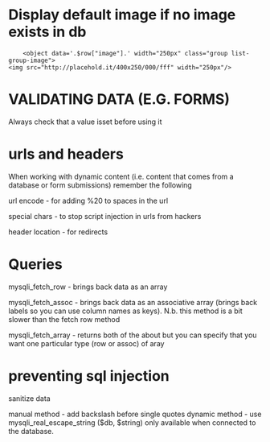 Display default image if no image exists in db
==============================================

        <object data='.$row["image"].' width="250px" class="group list-group-image">
    <img src="http://placehold.it/400x250/000/fff" width="250px"/>
  </object>

VALIDATING DATA (E.G. FORMS)
============================

Always check that a value isset before using it

urls and headers
===================

When working with dynamic content (i.e. content that comes from a database or form submissions) remember the following

url encode - for adding %20 to spaces in the url

special chars - to stop script injection in urls from hackers

header location - for redirects

Queries
=========

mysqli_fetch_row - brings back data as an array

mysqli_fetch_assoc - brings back data as an associative array (brings back labels so you can use column names as keys). 
N.b. this method is a bit slower than the fetch row method

mysqli_fetch_array - returns both of the about but you can specify that you want one particular type (row or assoc) of aray

preventing sql injection
==========================

sanitize data

manual method - add backslash before single quotes
dynamic method - use mysqli_real_escape_string ($db, $string) only available when connected to the database.


